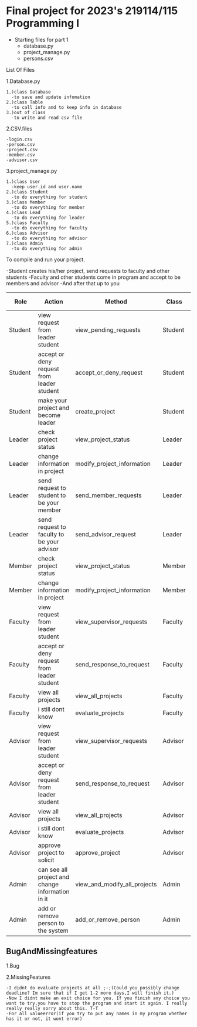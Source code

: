 # Final project for 2023's 219114/115 Programming I
* Starting files for part 1
  - database.py
  - project_manage.py
  - persons.csv

List Of Files

  1.Database.py
  
    1.)class Database
      -to save and update infomation
    2.)class Table
      -to call info and to keep info in database
    3.)out of class
      -to write and read csv file 

  2.CSV.files
  
    -login.csv
    -person.csv
    -project.csv
    -member.csv
    -advisor.csv

  3.project_manage.py
  
    1.)class User
      -keep user.id and user.name
    2.)class Student
      -to do everything for student
    3.)class Member
      -to do everything for member
    4.)class Lead
      -to do everything for leader
    5.)class Faculty
      -to do everything for faculty
    6.)class Advisor
      -to do everything for advisor
    7.)class Admin
      -to do everything for admin

To compile and run your project.

  -Student creates his/her project, send requests to faculty and other students
  -Faculty and other students come in program and accept to be members and advisor
  -And after that up to you 
  

| Role | Action | Method  | Class | Completion percentage |
| ------------- | ------------- | ------------- | ------------- | ------------- |
| Student  | view request from leader student  | view_pending_requests  | Student  | 80  |
| Student  | accept or deny request from leader student  | accept_or_deny_request  | Student  | 80  |
| Student  | make your project and become leader  | create_project  | Student  | 100  |
| Leader  | check project status  | view_project_status  | Leader  | 100  |
| Leader  | change information in project  | modify_project_information  | Leader  | 100  |
| Leader  | send request to student to be your member  | send_member_requests  | Leader  | 80  |
| Leader  | send request to faculty to be your advisor  | send_advisor_request  | Leader  | 80  |
| Member  | check project status  | view_project_status  | Member  | 100  |
| Member  | change information in project  | modify_project_information  | Member  | 100  |
| Faculty  | view request from leader student  | view_supervisor_requests  | Faculty  | 100  |
| Faculty  | accept or deny request from leader student  | send_response_to_request  | Faculty  | 80  |
| Faculty  | view all projects | view_all_projects  | Faculty  | 100  |
| Faculty  | i still dont know | evaluate_projects  | Faculty  | 0  |
| Advisor  | view request from leader student | view_supervisor_requests  | Advisor  | 100  |
| Advisor  | accept or deny request from leader student | send_response_to_request  | Advisor  | 80  |
| Advisor  | view all projects | view_all_projects  | Advisor  | 100  |
| Advisor  | i still dont know | evaluate_projects  | Advisor  | 0  |
| Advisor  | approve project to solicit | approve_project  | Advisor  | 80  |
| Admin  | can see all project and change information in it  | view_and_modify_all_projects  | Admin  | 80  |
| Admin  | add or remove person to the system  | add_or_remove_person  | Admin  | 0  |

BugAndMissingfeatures
  -
  1.Bug
  

    
  2.MissingFeatures
  
    -I didnt do evaluate projects at all ;-;(Could you possibly change deadline? Im sure that if I get 1-2 more days,I will finish it.)
    -Now I didnt make an exit choice for you. If you finish any choice you want to try,you have to stop the program and start it again. I really really really sorry about this. T-T
    -For all valueerror(if you try to put any names in my program whether has it or not, it wont error)
